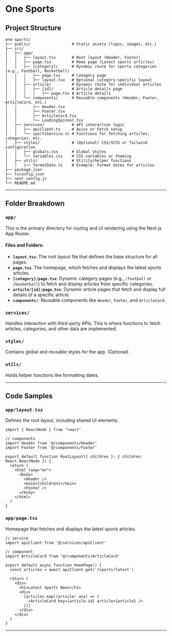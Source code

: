 # One Sports

## **Project Structure**

```plaintext
one-sports/
├── public/                  # Static assets (logos, images, etc.)
├── src/
│   ├── app/
│   │   ├── layout.tsx       # Root layout (Header, Footer)
│   │   ├── page.tsx         # Home page (Latest sports articles)
│   │   ├── [category]/      # Dynamic route for sports categories (e.g., Football, Basketball)
│   │   │   ├── page.tsx     # Category page
│   │   │   ├── layout.tsx   # Optional category-specific layout
│   │   ├── article/         # Dynamic route for individual articles
│   │   │   ├── [id]/        # Article details page
│   │   │   │   ├── page.tsx # Article details
│   │   └── components/      # Reusable components (Header, Footer, ArticleCard, etc.)
│   │       ├── Header.tsx
│   │       ├── Footer.tsx
│   │       ├── ArticleCard.tsx
│   │       └── LoadingSpinner.tsx
│   ├── services/            # API interaction logic
│   │   ├── apiClient.ts     # Axios or Fetch setup
│   │   └── sportsService.ts # Functions for fetching articles, categories, etc.
│   ├── styles/              # (Optional) CSS/SCSS or Tailwind configuration
│   │   ├── globals.css      # Global styles
│   │   └── variables.css    # CSS variables or theming
│   ├── utils/               # Utility/helper functions
│   │   ├── formatDate.ts    # Example: Format dates for articles
├── package.json
├── tsconfig.json
├── next.config.js
└── README.md
```

---

## **Folder Breakdown**

### `app/`
This is the primary directory for routing and UI rendering using the Next.js App Router.

#### Files and Folders:
- **`layout.tsx`**: The root layout file that defines the base structure for all pages.
- **`page.tsx`**: The homepage, which fetches and displays the latest sports articles.
- **`[category]/page.tsx`**: Dynamic category pages (e.g., `/football` or `/basketball`) to fetch and display articles from specific categories.
- **`article/[id]/page.tsx`**: Dynamic article pages that fetch and display full details of a specific article.
- **`components/`**: Reusable components like `Header`, `Footer`, and `ArticleCard`.

### `services/`
Handles interaction with third-party APIs. This is where functions to fetch articles, categories, and other data are implemented.

### `styles/`
Contains global and reusable styles for the app. (Optional)

### `utils/`
Holds helper functions like formatting dates.

---

## **Code Samples**

### `app/layout.tsx`
Defines the root layout, including shared UI elements.

```tsx
import { ReactNode } from "react"

// components
import Header from '@/components/Header'
import Footer from '@/components/Footer'

export default function RootLayout({ children }: { children: React.ReactNode }) {
  return (
    <html lang="en">
      <body>
        <Header />
        <main>{children}</main>
        <Footer />
      </body>
    </html>
  )
}
```

### `app/page.tsx`
Homepage that fetches and displays the latest sports articles.

```tsx
// service
import apiClient from '@/services/apiClient'

// component
import ArticleCard from '@/components/ArticleCard'

export default async function HomePage() {
  const articles = await apiClient.get('/sports/latest')

  return (
    <div>
      <h1>Latest Sports News</h1>
      <div>
        {articles.map((article: any) => (
          <ArticleCard key={article.id} article={article} />
        ))}
      </div>
    </div>
  )
}
```
---